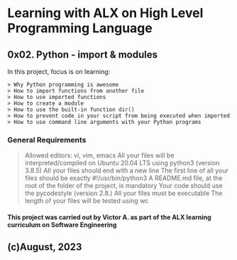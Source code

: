 # Learning with ALX on High Level Programming Language
## 0x02. Python - import & modules

In this project, focus is on learning:

	> Why Python programming is awesome
	> How to import functions from another file
	> How to use imported functions
	> How to create a module
	> How to use the built-in function dir()
	> How to prevent code in your script from being executed when imported
	> How to use command line arguments with your Python programs

### General Requirements

> Allowed editors: vi, vim, emacs
> All your files will be interpreted/compiled on Ubuntu 20.04 LTS using python3 (version 3.8.5)
> All your files should end with a new line
> The first line of all your files should be exactly #!/usr/bin/python3
> A README.md file, at the root of the folder of the project, is mandatory
> Your code should use the pycodestyle (version 2.8.)
> All your files must be executable
> The length of your files will be tested using wc

#### This project was carried out by Victor A. as part of the ALX learning curriculum on Software Engineering

## (c)August, 2023
